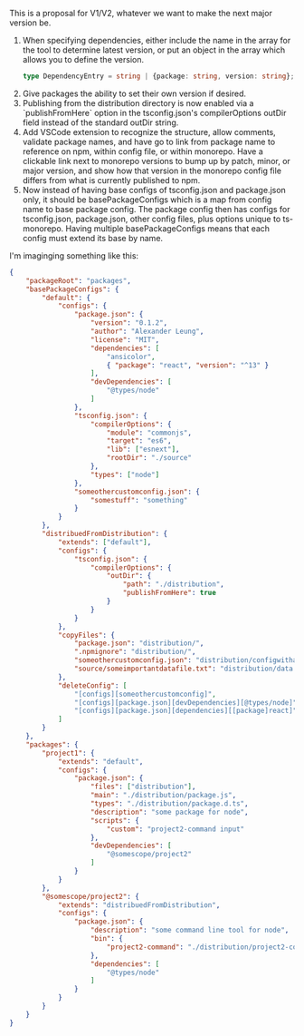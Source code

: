 This is a proposal for V1/V2, whatever we want to make the next major version be.

<ol>
<li>
When specifying dependencies, either include the name in the array for the tool to determine latest version, or put an object in the array which allows you to define the version.

```typescript
type DependencyEntry = string | {package: string, version: string};
```
</li>
<li>
Give packages the ability to set their own version if desired.
</li>
<li>
Publishing from the distribution directory is now enabled via a `publishFromHere` option in the tsconfig.json's compilerOptions outDir field instead of the standard outDir string.
</li>
<li>
Add VSCode extension to recognize the structure, allow comments, validate package names, and have go to link from package name to reference on npm, within config file, or within monorepo. Have a clickable link next to monorepo versions to bump up by patch, minor, or major version, and show how that version in the monorepo config file differs from what is currently published to npm.
</li>
<li>
Now instead of having base configs of tsconfig.json and package.json only, it should be basePackageConfigs which is a map from config name to base package config. The package config then has configs for tsconfig.json, package.json, other config files, plus options unique to ts-monorepo. Having multiple basePackageConfigs means that each config must extend its base by name. 
</li>
</ol>

I'm imaginging something like this:

```json
{
    "packageRoot": "packages",
    "basePackageConfigs": {
        "default": {
            "configs": {
                "package.json": {
                    "version": "0.1.2",
                    "author": "Alexander Leung",
                    "license": "MIT",
                    "dependencies": [
                        "ansicolor",
                        { "package": "react", "version": "^13" }
                    ],
                    "devDependencies": [
                        "@types/node"
                    ]
                },
                "tsconfig.json": {
                    "compilerOptions": {
                        "module": "commonjs",
                        "target": "es6",
                        "lib": ["esnext"],
                        "rootDir": "./source"
                    },
                    "types": ["node"]
                },
                "someothercustomconfig.json": {
                    "somestuff": "something"
                } 
            }
        },
        "distribuedFromDistribution": {
            "extends": ["default"],
            "configs": {
                "tsconfig.json": {
                    "compilerOptions": {
                        "outDir": {
                            "path": "./distribution",
                            "publishFromHere": true
                        }
                    }
                }
            },
            "copyFiles": {
                "package.json": "distribution/",
                ".npmignore": "distribution/",
                "someothercustomconfig.json": "distribution/configwithanewname.json",
                "source/someimportantdatafile.txt": "distribution/data.txt"
            },
            "deleteConfig": [
                "[configs][someothercustomconfig]",
                "[configs][package.json][devDependencies][@types/node]",
                "[configs][package.json][dependencies][[package]react]"
            ]
        }
    },
    "packages": {
        "project1": {
            "extends": "default",
            "configs": {
                "package.json": {
                    "files": ["distribution"],
                    "main": "./distribution/package.js",
                    "types": "./distribution/package.d.ts",
                    "description": "some package for node",
                    "scripts": {
                        "custom": "project2-command input"
                    },
                    "devDependencies": [
                        "@somescope/project2"
                    ]
                }
            }
        },
        "@somescope/project2": {
            "extends": "distribuedFromDistribution",
            "configs": {
                "package.json": {
                    "description": "some command line tool for node",
                    "bin": {
                        "project2-command": "./distribution/project2-command.js"
                    },
                    "dependencies": [
                        "@types/node"
                    ]
                }
            }
        }
    }
}
```
